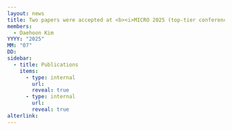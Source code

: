 ```yaml
---
layout: news
title: Two papers were accepted at <b><i>MICRO 2025 (top-tier conference)</i></b>.
members:
  - Daehoon Kim
YYYY: "2025"
MM: "07"
DD: 
sidebar:
  - title: Publications
    items:
      - type: internal
        url:
        reveal: true
      - type: internal
        url: 
        reveal: true
alterlink: 
---
```

